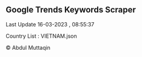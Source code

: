 

## Google Trends Keywords Scraper 
 
Last Update 16-03-2023 , 08:55:37

Country List :
VIETNAM.json



© Abdul Muttaqin 
